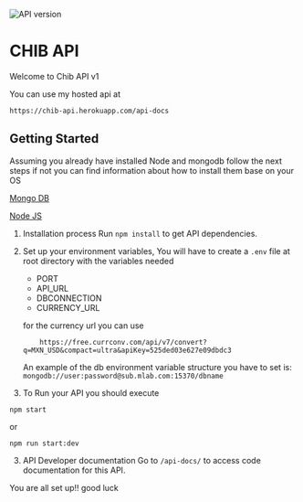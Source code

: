 ![API version](https://img.shields.io/badge/version-1.0-brightgreen.svg)
# CHIB API
Welcome to Chib API v1

You can use my hosted api at 

```
https://chib-api.herokuapp.com/api-docs
```

## Getting Started

Assuming you already have installed Node and mongodb follow the next steps if not you can find information about how to install them base on your OS 

[Mongo DB](https://docs.mongodb.com/manual/installation/)

[Node JS](https://nodejs.org/en/download/current/)

1.	Installation process
Run `npm install` to get API dependencies.

2. Set up your environment variables, You will have to create a `.env` file at root directory with the variables needed
    
    * PORT
    * API_URL
    * DBCONNECTION
    * CURRENCY_URL

    for the currency url you can use 
    ```
        https://free.currconv.com/api/v7/convert?q=MXN_USD&compact=ultra&apiKey=525ded03e627e09dbdc3
    ```

    An example of the db environment variable structure you have to set is: 
    `mongodb://user:password@sub.mlab.com:15370/dbname`

3. To Run your API you should execute 
```
npm start
```

or 

```
npm run start:dev
```

3.	API Developer documentation
Go to `/api-docs/` to access code documentation for this API.

You are all set up!!
good luck